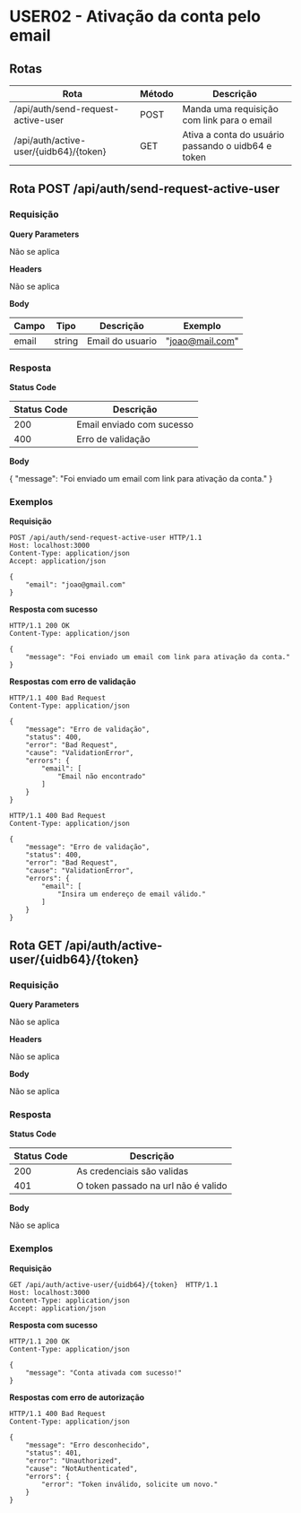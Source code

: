 # USER02 - Ativação da conta pelo email

## Rotas

| Rota                                       | Método | Descrição                                         |
| ------------------------------------------ | ------ | ------------------------------------------------- |
| /api/auth/send-request-active-user         | POST   | Manda uma requisição com link para o email        |
| /api/auth/active-user/{uidb64}/{token}     | GET    | Ativa a conta do usuário passando o uidb64 e token|

## Rota POST /api/auth/send-request-active-user

### Requisição

**Query Parameters**

Não se aplica

**Headers**

Não se aplica

**Body**

| Campo                 | Tipo   | Descrição                                  | Exemplo                   |
| --------------------- | ------ | -------------------------------------------| ------------------------- |
| email                 | string | Email do usuario                           | "joao@mail.com"           |

### Resposta

**Status Code**

| Status Code | Descrição                        |
| ----------- | -------------------------------- |
| 200         | Email enviado com sucesso        |
| 400         | Erro de validação                |

**Body**

{
	"message": "Foi enviado um email com link para ativação da conta."
}

### Exemplos

**Requisição**

```
POST /api/auth/send-request-active-user HTTP/1.1
Host: localhost:3000
Content-Type: application/json
Accept: application/json

{
	"email": "joao@gmail.com"
}
```

**Resposta com sucesso**

```
HTTP/1.1 200 OK
Content-Type: application/json

{
	"message": "Foi enviado um email com link para ativação da conta."
}
```

**Respostas com erro de validação**

```
HTTP/1.1 400 Bad Request
Content-Type: application/json

{
    "message": "Erro de validação",
    "status": 400,
    "error": "Bad Request",
    "cause": "ValidationError",
    "errors": {
        "email": [
            "Email não encontrado"
        ]
    }
}
```

```
HTTP/1.1 400 Bad Request
Content-Type: application/json

{
	"message": "Erro de validação",
	"status": 400,
	"error": "Bad Request",
	"cause": "ValidationError",
	"errors": {
		"email": [
			"Insira um endereço de email válido."
		]
	}
}
```

## Rota GET /api/auth/active-user/{uidb64}/{token}

### Requisição

**Query Parameters**

Não se aplica

**Headers**

Não se aplica

**Body**

Não se aplica

### Resposta

**Status Code**

| Status Code | Descrição                            |
| ----------- | ------------------------------------ |
| 200         | As credenciais são validas           |
| 401         | O token passado na url não é valido  |

**Body**

Não se aplica

### Exemplos

**Requisição**

```
GET /api/auth/active-user/{uidb64}/{token}  HTTP/1.1
Host: localhost:3000
Content-Type: application/json
Accept: application/json
```

**Resposta com sucesso**

```
HTTP/1.1 200 OK
Content-Type: application/json

{
    "message": "Conta ativada com sucesso!"
}
```

**Respostas com erro de autorização**

```
HTTP/1.1 400 Bad Request
Content-Type: application/json

{
    "message": "Erro desconhecido",
    "status": 401,
    "error": "Unauthorized",
    "cause": "NotAuthenticated",
    "errors": {
        "error": "Token inválido, solicite um novo."
    }
}
```